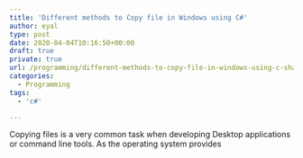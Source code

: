 ```yaml
---
title: 'Different methods to Copy file in Windows using C#'
author: eyal
type: post
date: 2020-04-04T10:16:50+00:00
draft: true
private: true
url: /programming/different-methods-to-copy-file-in-windows-using-c-sharp/
categories:
  - Programming
tags:
  - 'c#'

---
```

Copying files is a very common task when developing Desktop applications or command line tools. As the operating system provides